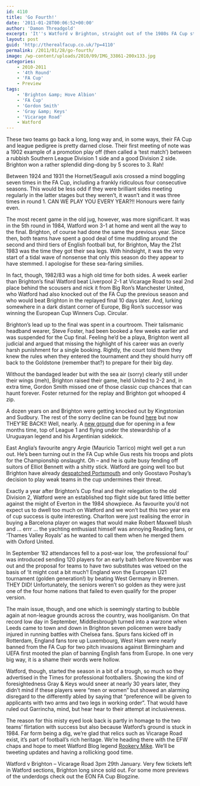 ```yaml
---
id: 4110
title: 'Go Fourth!'
date: '2011-01-28T00:06:52+00:00'
author: 'Damon Threadgold'
excerpt: 'It''s Watford v Brighton, straight out of the 1980s FA Cup story book. The pinnacle and start of lean times for both teams ... a bit of Steve Foster, Thames Valley Royals, Grays & Keys, Floating Bob Maxwell and England''s failure'
layout: post
guid: 'http://therealfacup.co.uk/?p=4110'
permalink: /2011/01/28/go-fourth/
image: /wp-content/uploads/2010/09/IMG_33861-200x133.jpg
categories:
    - 2010-2011
    - '4th Round'
    - 'FA Cup'
    - Preview
tags:
    - 'Brighton &amp; Hove Albion'
    - 'FA Cup'
    - 'Gordon Smith'
    - 'Gray &amp; Keys'
    - 'Vicarage Road'
    - Watford
---
```


These two teams go back a long, long way and, in some ways, their FA Cup and league pedigree is pretty darned close. Their first meeting of note was a 1902 example of a promotion play off (then called a ‘test match’) between a rubbish Southern League Division 1 side and a good Division 2 side. Brighton won a rather splendid ding-dong by 5 scores to 3. Rah!

Between 1924 and 1931 the Hornet/Seagull axis crossed a mind boggling seven times in the FA Cup, including a frankly ridiculous four consecutive seasons. This would be less odd if they were brilliant sides meeting regularly in the latter stages but they weren’t, it wasn’t and it was three times in round 1. CAN WE PLAY YOU EVERY YEAR?!! Honours were fairly even.

The most recent game in the old jug, however, was more significant. It was in the 5th round in 1984, Watford won 3-1 at home and went all the way to the final. Brighton, of course had done the same the previous year. Since then, both teams have spent a good deal of time muddling around the second and third tiers of English football but, for Brighton, May the 21st 1983 was the time they got their sea legs. With hindsight, it was the very start of a tidal wave of nonsense that only this season do they appear to have stemmed. I apologise for these sea-faring similies.

In fact, though, 1982/83 was a high old time for both sides. A week earlier than Brighton’s final Watford beat Liverpool 2-1 at Vicarage Road to seal 2nd place behind the scousers and nick it from Big Ron’s Manchester United, who Watford had also knocked out of the FA Cup the previous season and who would beat Brighton in the replayed final 10 days later. And, lurking somewhere in a dark distant corner of Europe, Big Ron’s successor was winning the European Cup Winners Cup. Circular.

Brighton’s lead up to the final was spent in a courtroom. Their talismanic headband wearer, Steve Foster, had been booked a few weeks earlier and was suspended for the Cup final. Feeling he’d be a playa, Brighton went all judicial and argued that missing the highlight of his career was an overly harsh punishment for a single booking. Rightly, the court told them they knew the rules when they entered the tournament and they should hurry off back to the Goldstone (remember that?) to prepare for their big day.

Without the bandaged leader but with the sea air (sorry) clearly still under their wings (meh), Brighton raised their game, held United to 2-2 and, in extra time, Gordon Smith missed one of those classic cup chances that can haunt forever. Foster returned for the replay and Brighton got whooped 4 zip.

A dozen years on and Brighton were getting knocked out by Kingstonian and Sudbury. The rest of the sorry decline can be found [here](http://swissramble.blogspot.com/search?q=brighton) but now THEY’RE BACK!! Well, nearly. A [new ground](http://www.twohundredpercent.net/?p=1387) due for opening in a few months time, top of League 1 and flying under the stewardship of a Uruguayan legend and his Argentinian sidekick.

East Anglia’s favourite angry Argie (Mauricio Tarrico) might well get a run out. He’s been turning out in the FA Cup while Gus rests his troops and plots for the Championship onslaught. Oh – and he is quite busy fending off suitors of Elliot Bennett with a shitty stick. Watford are going well too but Brighton have already [despatched Portsmouth](http://europeanfootballweekends.blogspot.com/2011/01/brighton-v-portsmouth.html) and only Goostavo Poshay’s decision to play weak teams in the cup undermines their threat.

Exactly a year after Brighton’s Cup final and their relegation to the old Division 2, Watford were an established top flight side but fared little better against the might of Everton in the 1984 showpiece. As favourite you’d not expect us to dwell too much on Watford and we won’t but this two year era of cup success is quite interesting. Charlton were just realising the error in buying a Barcelona player on wages that would make Robert Maxwell blush and … errr … the yachting enthusiast himself was annoying Reading fans, or ‘Thames Valley Royals’ as he wanted to call them when he merged them with Oxford United.

In September ’82 attendances fell to a post-war low, ‘the professional foul’ was introduced sending 120 players for an early bath before November was out and the proposal for teams to have two substitutes was vetoed on the basis of ‘it might cost a bit much’! England won the European U21 tournament (golden generation!) by beating West Germany in Bremen. THEY DID! Unfortunately, the seniors weren’t so golden as they were just one of the four home nations that failed to even qualify for the proper version.

The main issue, though, and one which is seemingly starting to bubble again at non-league grounds across the country, was hooliganism. On that record low day in September, Middlesbrough turned into a warzone when Leeds came to town and down in Brighton seven policemen were badly injured in running battles with Chelsea fans. Spurs fans kicked off in Rotterdam, England fans tore up Luxembourg, West Ham were nearly banned from the FA Cup for two pitch invasions against Birmingham and UEFA first mooted the plan of banning English fans from Europe. In one very big way, it is a shame their words were hollow.

Watford, though, started the season in a bit of a trough, so much so they advertised in the Times for professional footballers. Showing the kind of foresightedness Gray &amp; Keys would sneer at nearly 30 years later, they didn’t mind if these players were “men or women” but showed an alarming disregard to the differently abled by saying that “preference will be given to applicants with two arms and two legs in working order”. That would have ruled out Garrincha, mind, but hear hear to their attempt at inclusiveness.

The reason for this misty eyed look back is partly in homage to the two teams’ flirtation with success but also because Watford’s ground is stuck in 1984. Far form being a dig, we’re glad that relics such as Vicarage Road exist, it’s part of football’s rich heritage. We’re heading there with the EFW chaps and hope to meet Watford Blog legend [Rookery Mike](http://rookerythoughts.wordpress.com/). We’ll be tweeting updates and having a rollicking good time.

Watford v Brighton – Vicarage Road 3pm 29th January. Very few tickets left in Watford sections, Brighton long since sold out. For some more previews of the underdogs check out the EON FA Cup Blogzine.
